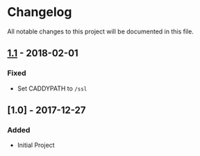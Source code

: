 # Changelog
All notable changes to this project will be documented in this file.

## [1.1] - 2018-02-01
### Fixed
- Set CADDYPATH to `/ssl`

## [1.0] - 2017-12-27
### Added
- Initial Project

[1.1]: https://github.com/korylprince/hassio-caddy/compare/1.0...1.1
